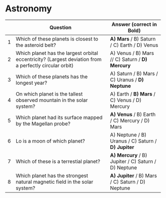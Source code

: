 # Astronomy

| |Question|Answer (correct in Bold)|
|---|---|---|
|1|Which of these planets is closest to the asteroid belt?|**A) Mars** / B) Saturn / C) Earth / D) Venus|
|2|Which planet has the largest orbital eccentricity? (Largest deviation from a perfectly circular orbit)|A) Venus / B) Mars // C) Saturn / **D) Mercury**|
|3|Which of these planets has the longest year?|A) Saturn / B) Mars / C) Uranus / **D) Neptune**|
|4|On which planet is the tallest observed mountain in the solar system?|A) Earth / **B) Mars** /  C) Venus /  D) Mercury|
|5|Which planet had its surface mapped by the Magellan probe?|**A) Venus** / B) Earth / C) Mercury / D) Mars|
|6|Lo is a moon of which planet?|A) Neptune / B) Uranus / C) Saturn / **D) Jupiter**|
|7|Which of these is a terrestial planet?|**A) Mercury** / B) Jupiter / C) Saturn / D) Neptune|
|8|Which planet has the strongest natural magnetic field in the solar system?|**A) Jupiter** / B) Mars / C) Saturn / D) Neptune|
